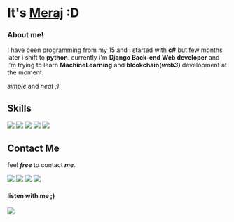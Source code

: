 # It's [Meraj](https://twitter.com/merajsafari) :D

### About me!
I have been programming from my 15 and i started with **c#** but few months later i shift to **python**.
currently i'm **Django Back-end Web developer** and i'm trying to learn **MachineLearning** and **blcokchain(*web3*)** development at the moment.

*simple* and *neat ;)*

## Skills

<img src="https://img.shields.io/badge/Python-14354C?style=for-the-badge&logo=python&logoColor=yellow"></img>  <img src="https://img.shields.io/badge/Django-092E20?style=for-the-badge&logo=django&logoColor=white"></img>  <img src="https://img.shields.io/badge/Bootstrap-563D7C?style=for-the-badge&logo=bootstrap&logoColor=white"></img>  <img src="https://img.shields.io/badge/CSS3-1572B6?style=for-the-badge&logo=css3&logoColor=white"></img>  <img src="https://img.shields.io/badge/HTML5-E34F26?style=for-the-badge&logo=html5&logoColor=white"></img>
## Contact Me

feel **_free_** to contact **_me_**.

<a href="https://twitter.com/merajsafari"><img src="https://img.shields.io/badge/Twitter-1DA1F2?style=for-the-badge&logo=twitter&logoColor=white"></a>
<a href="https://t.me/merajsafari"><img src="https://img.shields.io/badge/Telegram-2CA5E0?style=for-the-badge&logo=telegram&logoColor=white"></a>
<a href="https://www.linkedin.com/in/meraj-safari-9531b1216/"><img src="https://img.shields.io/badge/LinkedIn-0077B5?style=for-the-badge&logo=linkedin&logoColor=white"></a>
<a href="mailto:merajsafari3@gmail.com"><img src="https://img.shields.io/badge/Gmail-D14836?style=for-the-badge&logo=gmail&logoColor=white"></a>

#### listen with me ;)

<a href="https://soundcloud.com/ichbinmeraj"><img src="https://img.shields.io/badge/SoundCloud-FF3300?style=for-the-badge&logo=soundcloud&logoColor=white"></img>
